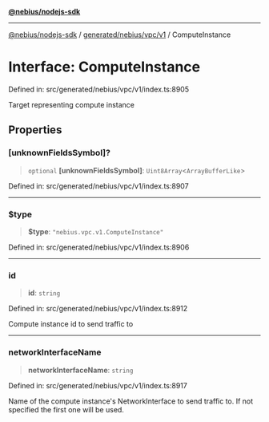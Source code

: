 [**@nebius/nodejs-sdk**](../../../../../README.md)

---

[@nebius/nodejs-sdk](../../../../../README.md) / [generated/nebius/vpc/v1](../README.md) / ComputeInstance

# Interface: ComputeInstance

Defined in: src/generated/nebius/vpc/v1/index.ts:8905

Target representing compute instance

## Properties

### \[unknownFieldsSymbol\]?

> `optional` **\[unknownFieldsSymbol\]**: `Uint8Array`\<`ArrayBufferLike`\>

Defined in: src/generated/nebius/vpc/v1/index.ts:8907

---

### $type

> **$type**: `"nebius.vpc.v1.ComputeInstance"`

Defined in: src/generated/nebius/vpc/v1/index.ts:8906

---

### id

> **id**: `string`

Defined in: src/generated/nebius/vpc/v1/index.ts:8912

Compute instance id to send traffic to

---

### networkInterfaceName

> **networkInterfaceName**: `string`

Defined in: src/generated/nebius/vpc/v1/index.ts:8917

Name of the compute instance's NetworkInterface to send traffic to. If not specified the first one will be used.
